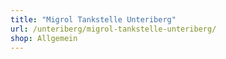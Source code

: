 ```yaml
---
title: "Migrol Tankstelle Unteriberg"
url: /unteriberg/migrol-tankstelle-unteriberg/
shop: Allgemein
---
```

